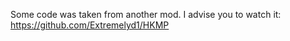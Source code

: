 Some code was taken from another mod. I advise you to watch it: https://github.com/Extremelyd1/HKMP
